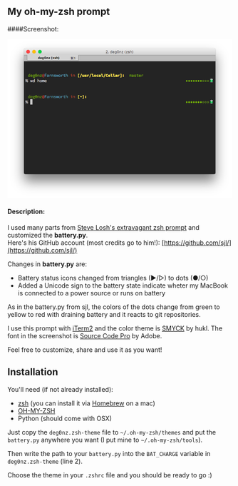 ## My oh-my-zsh prompt

####Screenshot:

![Screenshot of my zsh prompt](./img/deg0nz_oh-my-zsh_prompt.png)

#### Description:

I used many parts from [Steve Losh's extravagant zsh prompt](http://stevelosh.com/blog/2010/02/my-extravagant-zsh-prompt/) and customized the **battery.py**.   
Here's his GitHub account (most credits go to him!): [https://github.com/sjl/](https://github.com/sjl/)

Changes in **battery.py** are:

* Battery status icons changed from triangles (▶/▷) to dots (●/○)
* Added a Unicode sign to the battery state indicate wheter my MacBook is connected to a power source or runs on battery

As in the battery.py from sjl, the colors of the dots change from green to yellow to red with draining battery and it reacts to git repositories.

I use this prompt with [iTerm2](https://www.iterm2.com) and the color theme is [SMYCK](http://color.smyck.org) by hukl.
The font in the screenshot is [Source Code Pro](https://github.com/adobe-fonts/source-code-pro) by Adobe.

Feel free to customize, share and use it as you want!

## Installation

You'll need (if not already installed):

* [zsh](http://www.zsh.org) (you can install it via [Homebrew](http://brew.sh) on a mac)
* [OH-MY-ZSH](https://github.com/robbyrussell/oh-my-zsh)
* Python (should come with OSX)

Just copy the `deg0nz.zsh-theme` file to `~/.oh-my-zsh/themes` and put the `battery.py` anywhere you want (I put mine to `~/.oh-my-zsh/tools`).  

Then write the path to your `battery.py` into the `BAT_CHARGE` variable in `deg0nz.zsh-theme` (line 2).

Choose the theme in your `.zshrc` file and you should be ready to go :)
